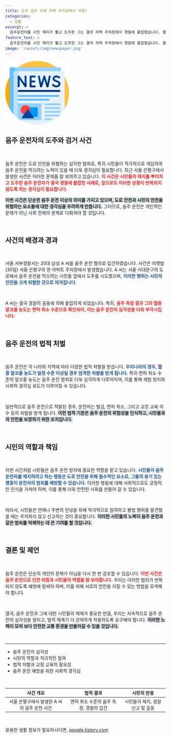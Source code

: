 ```yaml
---
title: 도주 음주 차량 자택 주차장에서 적발!
categories:
  - 법률
excerpt: >
  음주운전자를 시민 제지가 뚫고 도주한 그는 결국 자택 주차장에서 경찰에 붙잡혔습니다. 혈중 알코올 농도는 면허 취소 수준으로 드러나 긴급 출동한 경찰의 손에 쇠고랑이 채워졌습니다. 
feature_text: >
  음주운전자를 시민 제지가 뚫고 도주한 그는 결국 자택 주차장에서 경찰에 붙잡혔습니다. 혈중 알코올 농도는 면허 취소 수준으로 드러나 긴급 출동한 경찰의 손에 쇠고랑이 채워졌습니다. 
image: '/assets/img/newspaper.png'
---
```


<p><img src="/assets/img/newspaper.png" alt="kimp 속보" /></p>

<h2 data-ke-size="size26">음주 운전자의 도주와 검거 사건</h2>

<p data-ke-size="size16">&nbsp;</p>

<p>음주 운전은 도로 안전을 위협하는 심각한 범죄로, 특히 시민들이 적극적으로 개입하여 음주 운전을 막으려는 노력이 있을 때 더욱 경각심이 필요합니다. 최근 서울 은평구에서 발생한 사건은 이러한 문제를 잘 보여주고 있습니다. <b><span style="color: #ee2323;">이 사건은 시민들의 제지를 뿌리치고 도주한 음주 운전자가 결국 경찰에 붙잡힌 사례로, 앞으로도 이러한 상황이 반복되지 않도록 하는 경각심이 필요합니다.</span></b> </p>

<p><b><span style="background-color: #21538527;">이번 사건은 단순한 음주 운전 이상의 의미를 가지고 있으며, 도로 안전과 시민의 안전을 위협하는 요소들에 대한 경각심을 우려하게 만듭니다.</span></b> 그러므로, 음주 운전은 개인적인 문제가 아닌 사회 전체의 문제로 다뤄져야 할 것입니다.</p>

<p data-ke-size="size16">&nbsp;</p>

<h2 data-ke-size="size26">사건의 배경과 경과</h2>

<p data-ke-size="size16">&nbsp;</p>

<p>서울 서부경찰서는 20대 남성 A 씨를 음주 운전 혐의로 입건하였습니다. 사건은 어젯밤(30일) 서울 은평구의 한 아파트 주차장에서 발생했습니다. A 씨는 서울 서대문구의 도로에서 음주 운전을 막으려는 시민들 앞에서 도주를 시도했으며, <b><span style="color: #1a5490;">이러한 행위는 시민의 안전을 크게 위협한 것으로 여겨집니다.</span></b> </p>

<p data-ke-size="size16">&nbsp;</p>

<p>A 씨는 결국 경찰의 출동에 의해 붙잡히게 되었습니다. 특히, <b><span style="color: #ee2323;">음주 측정 결과 그의 혈중 알코올 농도는 면허 취소 수준으로 확인되어, 이는 음주 운전의 심각성을 더욱 부각시킵니다.</span></b> </p>

<p data-ke-size="size16">&nbsp;</p>

<h2 data-ke-size="size26">음주 운전의 법적 처벌</h2>

<p data-ke-size="size16">&nbsp;</p>

<p>음주 운전은 각 나라와 지역에 따라 다양한 법적 처벌을 받습니다. <b><span style="color: #1a5490;">우리나라의 경우, 혈중 알코올 농도가 일정 수준 이상일 경우 엄격한 처벌을 받게 됩니다.</span></b> 특히 면허 취소 수준의 알코올 농도는 음주 운전 범죄로 더욱 심각하게 다루어지며, 이를 통해 재범 방지와 사회적 경각심 유도가 이루어질 수 있습니다.</p>

<p data-ke-size="size16">&nbsp;</p>

<p>일반적으로 음주 운전으로 적발된 경우, 운전자는 벌금, 면허 취소, 그리고 교정 교육 이수 등의 처벌을 받게 됩니다. <b><span style="background-color: #21538527;">이런 법적 기준은 음주 운전의 위험성을 인식하고, 시민들과의 안전을 보장하기 위한 조치입니다.</span></b> </p>

<p data-ke-size="size16">&nbsp;</p>

<h2 data-ke-size="size26">시민의 역할과 책임</h2>

<p data-ke-size="size16">&nbsp;</p>

<p>이번 사건처럼 시민들은 음주 운전 방지에 중요한 역할을 맡고 있습니다. <b><span style="color: #1a5490;">시민들이 음주 운전자를 제지하려고 하는 행동은 도로 안전을 위해 필수적인 요소로, 그들의 용기 있는 행동이 운전자의 범죄를 예방할 수 있습니다.</span></b> 이러한 행동에 대해 사회적으로도 긍정적인 인식을 가져야 하며, 이를 통해 더욱 안전한 사회를 만들어 갈 수 있습니다.</p>

<p data-ke-size="size16">&nbsp;</p>

<p>따라서, 시민들은 언제나 주변의 안녕을 위해 적극적으로 참여하고 불법 행위를 발견했을 때는 주저하지 않고 신고하는 것이 중요합니다. <b><span style="background-color: #21538527;">이러한 시민들의 노력이 음주 운전과 같은 범죄를 억제하는 데 큰 기여를 할 것입니다.</span></b> </p>

<p data-ke-size="size16">&nbsp;</p>

<h2 data-ke-size="size26">결론 및 제언</h2>

<p data-ke-size="size16">&nbsp;</p>

<p>음주 운전은 단순히 개인의 문제가 아님을 다시 한 번 강조할 수 있습니다. <b><span style="color: #ee2323;">이번 사건은 음주 운전으로 인한 위험과 시민들의 역할을 잘 보여줍니다.</span></b> 우리는 이러한 범죄가 반복되지 않도록 예방에 힘써야 하며, 이를 위해 서로의 안전을 지킬 수 있는 방법을 모색해야 합니다.</p>

<p data-ke-size="size16">&nbsp;</p>

<p>결국, 음주 운전과 그에 대한 시민들의 제재가 중요한 만큼, 우리는 지속적으로 음주 운전의 심각성을 알리고, 법적 체계가 더 강력하게 작용하도록 요구해야 합니다. <b><span style="background-color: #21538527;">이러한 노력이 모여 보다 안전한 교통 환경을 만들어갈 수 있을 것입니다.</span></b> </p>

<p data-ke-size="size16">&nbsp;</p>

<hr>

<ul>
    <li>음주 운전의 심각성</li>
    <li>시민의 역할과 적극적인 참여</li>
    <li>법적 처벌과 교정 교육의 필요성</li>
    <li>음주 운전 예방을 위한 사회적 경각심</li>
</ul>

<p data-ke-size="size16">&nbsp;</p>

<table style="width: 100%; border-collapse: collapse;">
    <thead>
        <tr>
            <th style="text-align: center;"><b>사건 개요</b></th>
            <th style="text-align: center;"><b>법적 결과</b></th>
            <th style="text-align: center;"><b>시민의 반응</b></th>
        </tr>
    </thead>
    <tbody>
        <tr>
            <td style="text-align: center; height: 40px;">서울 은평구에서 발생한 A 씨의 음주 운전 사건</td>
            <td style="text-align: center; height: 40px;">면허 취소 수준의 음주 측정, 경찰의 입건</td>
            <td style="text-align: center; height: 40px;">시민들이 제지, 경찰 신고 및 출동</td>
        </tr>
    </tbody>
</table>

<p data-ke-size="size16">&nbsp;</p>
유용한 생활 정보가 필요하시다면, <a href="https://qoogle.tistory.com" rel="dofollow">qoogle.tistory.com</a>


